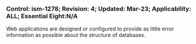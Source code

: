 ### Control: ism-1278; Revision: 4; Updated: Mar-23; Applicability: ALL; Essential Eight:N/A
<p>Web applications are designed or configured to provide as little error information as possible about the structure of databases.</p>